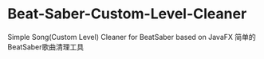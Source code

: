 # Beat-Saber-Custom-Level-Cleaner
Simple Song(Custom Level) Cleaner for BeatSaber based on JavaFX 简单的BeatSaber歌曲清理工具
